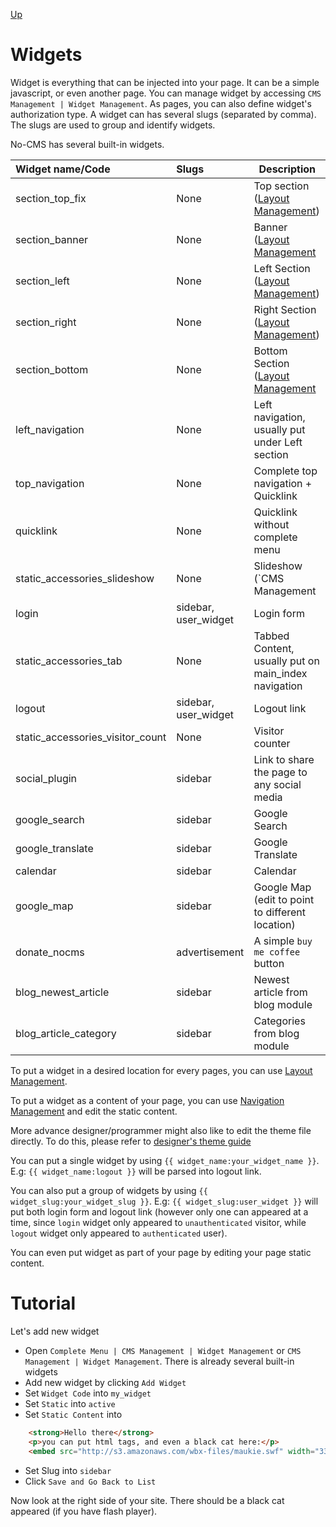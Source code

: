 [Up](../tutorial.md)

Widgets
=======

Widget is everything that can be injected into your page. It can be a simple javascript, or even another page. You can manage widget by accessing `CMS Management | Widget Management`. As pages, you can also define widget's authorization type. A widget can has several slugs (separated by comma). The slugs are used to group and identify widgets.

No-CMS has several built-in widgets.

| Widget name/Code                 | Slugs                | Description                                              |
| :------------------------------- | :------------------- | -------------------------------------------------------- |
| section_top_fix                  | None                 | Top section ([Layout Management](user_layout.md))        |
| section_banner                   | None                 | Banner ([Layout Management](user_layout.md)              |
| section_left                     | None                 | Left Section ([Layout Management](user_layout.md))       |
| section_right                    | None                 | Right Section ([Layout Management](user_layout.md))      |
| section_bottom                   | None                 | Bottom Section ([Layout Management](user_layout.md)      |
| left_navigation                  | None                 | Left navigation, usually put under Left section          |
| top_navigation                   | None                 | Complete top navigation + Quicklink                      |
| quicklink                        | None                 | Quicklink without complete menu                          |
| static_accessories_slideshow     | None                 | Slideshow (`CMS Management | Static Accessories`)        |
| login                            | sidebar, user_widget | Login form                                               |
| static_accessories_tab           | None                 | Tabbed Content, usually put on main_index navigation     |
| logout                           | sidebar, user_widget | Logout link                                              |
| static_accessories_visitor_count | None                 | Visitor counter                                          |
| social_plugin                    | sidebar              | Link to share the page to any social media               |
| google_search                    | sidebar              | Google Search                                            |
| google_translate                 | sidebar              | Google Translate                                         |
| calendar                         | sidebar              | Calendar                                                 |
| google_map                       | sidebar              | Google Map (edit to point to different location)         |
| donate_nocms                     | advertisement        | A simple `buy me coffee` button                          |
| blog_newest_article              | sidebar              | Newest article from blog module                          |
| blog_article_category            | sidebar              | Categories from blog module                              |


To put a widget in a desired location for every pages, you can use [Layout Management](user_layout.md).

To put a widget as a content of your page, you can use [Navigation Management](user_navigation.md) and edit the static content.

More advance designer/programmer might also like to edit the theme file directly. To do this, please refer to [designer's theme guide](designer_themes.md)

You can put a single widget by using `{{ widget_name:your_widget_name }}`. E.g: `{{ widget_name:logout }}` will be parsed into logout link.

You can also put a group of widgets by using `{{ widget_slug:your_widget_slug }}`. E.g: `{{ widget_slug:user_widget }}` will put both login form and logout link (however only one can appeared at a time, since `login` widget only appeared to `unauthenticated` visitor, while `logout` widget only appeared to `authenticated` user).

You can even put widget as part of your page by editing your page static content.

Tutorial
========

Let's add new widget
* Open `Complete Menu | CMS Management | Widget Management` or `CMS Management | Widget Management`. There is already several built-in widgets
* Add new widget by clicking `Add Widget`
* Set `Widget Code` into `my_widget`
* Set `Static` into `active`
* Set `Static Content` into

```html
    <strong>Hello there</strong> 
    <p>you can put html tags, and even a black cat here:</p>
    <embed src="http://s3.amazonaws.com/wbx-files/maukie.swf" width="330" height="400" type="application/x-shockwave-flash" id="widgetbox_widget_flash_0" name="widgetbox_widget_flash_0" allowscriptaccess="sameDomain" bgcolor="FFFFFF" wmode="transparent" pluginspage="http://www.macromedia.com/go/getflashplayer">
```
* Set Slug into `sidebar`
* Click `Save and Go Back to List`

Now look at the right side of your site. There should be a black cat appeared (if you have flash player).